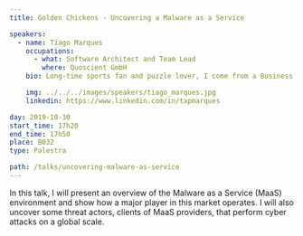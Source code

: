 ```yaml
---
title: Golden Chickens - Uncovering a Malware as a Service

speakers:
  - name: Tiago Marques
    occupations:
      - what: Software Architect and Team Lead
        where: Quoscient GmbH
    bio: Long-time sports fan and puzzle lover, I come from a Business background where I got to understand the meaning of Value. A concept that has proved to be crucial in my professional career in Software Engineering. I have always worked in the startup world and the projects I work in usually focus on complex Analytics. Data Science and Cyber Security aficionado and, above all, husband and dad.

    img: ../../../images/speakers/tiago_marques.jpg
    linkedin: https://www.linkedin.com/in/tapmarques

day: 2019-10-30
start_time: 17h20
end_time: 17h50
place: B032
type: Palestra

path: /talks/uncovering-malware-as-service
---
```


In this talk, I will present an overview of the Malware as a Service (MaaS) environment and show how a major player in this market operates.
I will also uncover some threat actors, clients of MaaS providers, that perform cyber attacks on a global scale.
